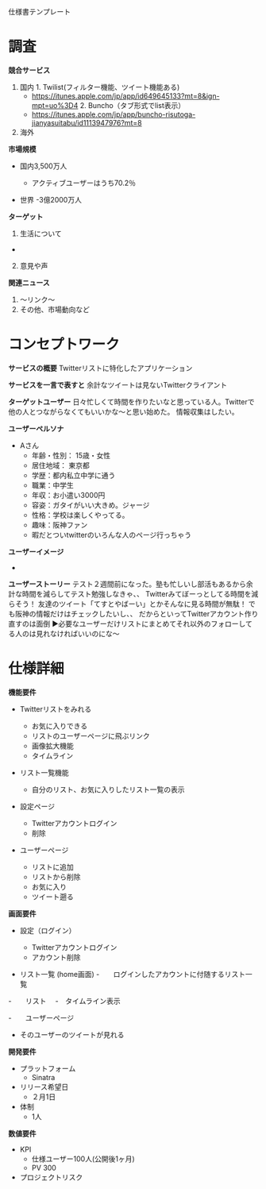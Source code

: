 仕様書テンプレート

# 調査

**競合サービス**

  1. 国内
    1. Twilist(フィルター機能、ツイート機能ある)
      - https://itunes.apple.com/jp/app/id649645133?mt=8&ign-mpt=uo%3D4
    2. Buncho（タブ形式でlist表示）
      - https://itunes.apple.com/jp/app/buncho-risutoga-jianyasuitabu/id1113947976?mt=8
  2. 海外

**市場規模**
 - 国内3,500万人
   - アクティブユーザーはうち70.2％
  
 - 世界
   -3億2000万人

**ターゲット**

  1. 生活について
   - 
  2. 意見や声

**関連ニュース**

  1. 〜リンク〜
1. その他、市場動向など


# コンセプトワーク

**サービスの概要**
  Twitterリストに特化したアプリケーション

**サービスを一言で表すと**
  余計なツイートは見ないTwitterクライアント

**ターゲットユーザー**
日々忙しくて時間を作りたいなと思っている人。Twitterで他の人とつながらなくてもいいかな〜と思い始めた。
情報収集はしたい。

**ユーザーペルソナ**

- Aさん
  - 年齢・性別： 15歳・女性
  - 居住地域： 東京都
  - 学歴：都内私立中学に通う
  - 職業：中学生
  - 年収：お小遣い3000円
  - 容姿：ガタイがいい大きめ。ジャージ
  - 性格：学校は楽しくやってる。
  - 趣味：阪神ファン
  - 暇だとついtwitterのいろんな人のページ行っちゃう

**ユーザーイメージ**

- 

**ユーザーストーリー**
テスト２週間前になった。塾も忙しいし部活もあるから余計な時間を減らしてテスト勉強しなきゃ、、
Twitterみてぼーっとしてる時間を減らそう！
友達のツイート「てすとやばーい」とかそんなに見る時間が無駄！
でも阪神の情報だけはチェックしたいし、、
だからといってTwitterアカウント作り直すのは面倒
▶️必要なユーザーだけリストにまとめてそれ以外のフォローしてる人のは見れなければいいのにな〜

# 仕様詳細

**機能要件**

- Twitterリストをみれる
  - お気に入りできる
  - リストのユーザーページに飛ぶリンク
  - 画像拡大機能
  - タイムライン
  
- リスト一覧機能
  - 自分のリスト、お気に入りしたリスト一覧の表示
  
- 設定ページ
  - Twitterアカウントログイン
  - 削除

- ユーザーページ
  - リストに追加
  - リストから削除
  - お気に入り
  - ツイート遡る

**画面要件**

- 設定（ログイン）
  - Twitterアカウントログイン
  - アカウント削除
  
- リスト一覧 (home画面)
  -　　ログインしたアカウントに付随するリスト一覧

-　　リスト　
  -　タイムライン表示

-　　ユーザーページ
  - そのユーザーのツイートが見れる

**開発要件**

- プラットフォーム
  - Sinatra
- リリース希望日
  - ２月1日
- 体制
  - 1人

**数値要件**

- KPI
  - 仕様ユーザー100人(公開後1ヶ月)
  - PV 300
- プロジェクトリスク

